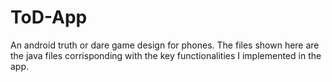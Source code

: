 # ToD-App
An android truth or dare game design for phones. The files shown here are the java files corrisponding with the key functionalities I implemented in the app.
